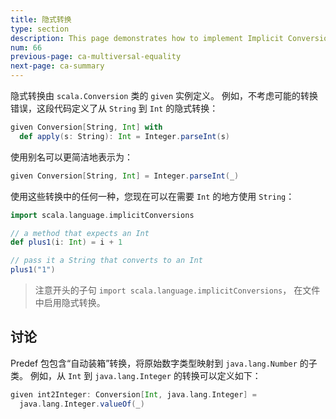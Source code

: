 ```yaml
---
title: 隐式转换
type: section
description: This page demonstrates how to implement Implicit Conversions in Scala 3.
num: 66
previous-page: ca-multiversal-equality
next-page: ca-summary
---
```


隐式转换由 `scala.Conversion` 类的 `given` 实例定义。
例如，不考虑可能的转换错误，这段代码定义了从 `String` 到 `Int` 的隐式转换：

```scala
given Conversion[String, Int] with
  def apply(s: String): Int = Integer.parseInt(s)
```

使用别名可以更简洁地表示为：

```scala
given Conversion[String, Int] = Integer.parseInt(_)
```

使用这些转换中的任何一种，您现在可以在需要 `Int` 的地方使用 `String`：

```scala
import scala.language.implicitConversions

// a method that expects an Int
def plus1(i: Int) = i + 1

// pass it a String that converts to an Int
plus1("1")
```

> 注意开头的子句 `import scala.language.implicitConversions`，
> 在文件中启用隐式转换。

## 讨论

Predef 包包含“自动装箱”转换，将原始数字类型映射到 `java.lang.Number` 的子类。
例如，从 `Int` 到 `java.lang.Integer` 的转换可以定义如下： 

```scala
given int2Integer: Conversion[Int, java.lang.Integer] =
  java.lang.Integer.valueOf(_)
```
